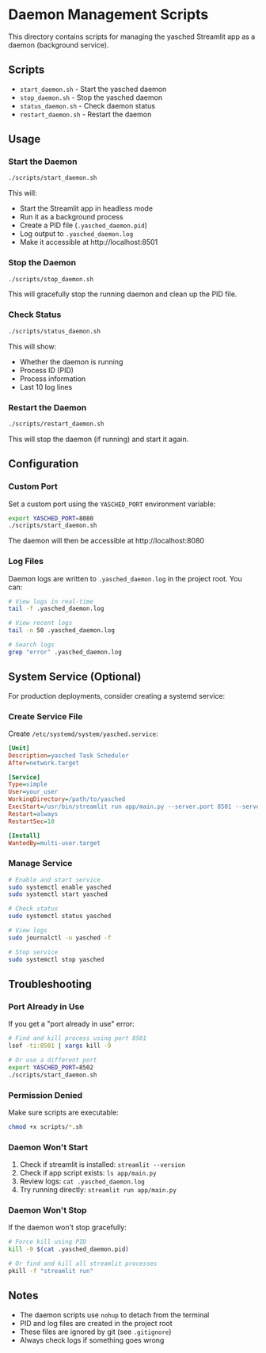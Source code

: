 # Daemon Management Scripts

This directory contains scripts for managing the yasched Streamlit app as a daemon (background service).

## Scripts

- `start_daemon.sh` - Start the yasched daemon
- `stop_daemon.sh` - Stop the yasched daemon  
- `status_daemon.sh` - Check daemon status
- `restart_daemon.sh` - Restart the daemon

## Usage

### Start the Daemon

```bash
./scripts/start_daemon.sh
```

This will:
- Start the Streamlit app in headless mode
- Run it as a background process
- Create a PID file (`.yasched_daemon.pid`)
- Log output to `.yasched_daemon.log`
- Make it accessible at http://localhost:8501

### Stop the Daemon

```bash
./scripts/stop_daemon.sh
```

This will gracefully stop the running daemon and clean up the PID file.

### Check Status

```bash
./scripts/status_daemon.sh
```

This will show:
- Whether the daemon is running
- Process ID (PID)
- Process information
- Last 10 log lines

### Restart the Daemon

```bash
./scripts/restart_daemon.sh
```

This will stop the daemon (if running) and start it again.

## Configuration

### Custom Port

Set a custom port using the `YASCHED_PORT` environment variable:

```bash
export YASCHED_PORT=8080
./scripts/start_daemon.sh
```

The daemon will then be accessible at http://localhost:8080

### Log Files

Daemon logs are written to `.yasched_daemon.log` in the project root. You can:

```bash
# View logs in real-time
tail -f .yasched_daemon.log

# View recent logs
tail -n 50 .yasched_daemon.log

# Search logs
grep "error" .yasched_daemon.log
```

## System Service (Optional)

For production deployments, consider creating a systemd service:

### Create Service File

Create `/etc/systemd/system/yasched.service`:

```ini
[Unit]
Description=yasched Task Scheduler
After=network.target

[Service]
Type=simple
User=your_user
WorkingDirectory=/path/to/yasched
ExecStart=/usr/bin/streamlit run app/main.py --server.port 8501 --server.headless true
Restart=always
RestartSec=10

[Install]
WantedBy=multi-user.target
```

### Manage Service

```bash
# Enable and start service
sudo systemctl enable yasched
sudo systemctl start yasched

# Check status
sudo systemctl status yasched

# View logs
sudo journalctl -u yasched -f

# Stop service
sudo systemctl stop yasched
```

## Troubleshooting

### Port Already in Use

If you get a "port already in use" error:

```bash
# Find and kill process using port 8501
lsof -ti:8501 | xargs kill -9

# Or use a different port
export YASCHED_PORT=8502
./scripts/start_daemon.sh
```

### Permission Denied

Make sure scripts are executable:

```bash
chmod +x scripts/*.sh
```

### Daemon Won't Start

1. Check if streamlit is installed: `streamlit --version`
2. Check if app script exists: `ls app/main.py`
3. Review logs: `cat .yasched_daemon.log`
4. Try running directly: `streamlit run app/main.py`

### Daemon Won't Stop

If the daemon won't stop gracefully:

```bash
# Force kill using PID
kill -9 $(cat .yasched_daemon.pid)

# Or find and kill all streamlit processes
pkill -f "streamlit run"
```

## Notes

- The daemon scripts use `nohup` to detach from the terminal
- PID and log files are created in the project root
- These files are ignored by git (see `.gitignore`)
- Always check logs if something goes wrong
